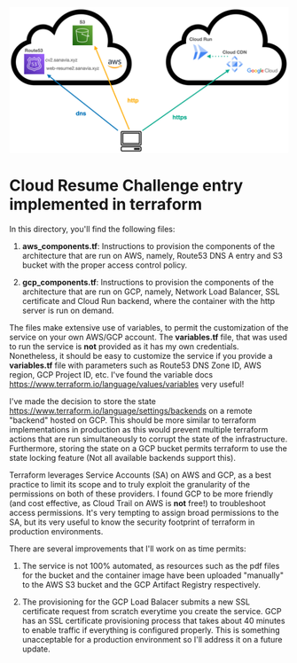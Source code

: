 <p align="center">
  <img
    width="600"
    src="https://raw.githubusercontent.com/vsanavia/CloudChallenge/main/media/diagram-tf.png"
    />
</p>

# **Cloud Resume Challenge entry implemented in terraform**

In this directory, you'll find the following files:

1. **aws_components.tf**: Instructions to provision the components of the architecture that are run on AWS, namely, Route53 DNS A entry and S3 bucket with the proper access control policy.

2. **gcp_components.tf**: Instructions to provision the components of the architecture that are run on GCP, namely, Network Load Balancer, SSL certificate and Cloud Run backend, where the container with the http server is run on demand.

The files make extensive use of variables, to permit the customization of the service on your own AWS/GCP account. The **variables.tf** file, that was used to run the service is **not** provided as it has my own credentials. Nonetheless, it should be easy to customize the service if you provide a **variables.tf** file with parameters such as Route53 DNS Zone ID, AWS region, GCP Project ID, etc. I've found the variable docs https://www.terraform.io/language/values/variables very useful!

I've made the decision to store the state https://www.terraform.io/language/settings/backends on a remote "backend" hosted on GCP. This should be more similar to terraform implementations in production as this would prevent multiple terraform actions that are run simultaneously to corrupt the state of the infrastructure. Furthermore, storing the state on a GCP bucket permits terraform to use the state locking feature (Not all available backends support this).

Terraform leverages Service Accounts (SA) on AWS and GCP, as a best practice to limit its scope and to truly exploit the granularity of the permissions on both of these providers. I found GCP to be more friendly (and cost effective, as Cloud Trail on AWS is **not** free!) to troubleshoot access permissions. It's very tempting to assign broad permissions to the SA, but its very useful to know the security footprint of terraform in production environments.

There are several improvements that I'll work on as time permits:

1. The service is not 100% automated, as resources such as the pdf files for the bucket and the container image have been uploaded "manually" to the AWS S3 bucket and the GCP Artifact Registry respectively.

2. The provisioning for the GCP Load Balacer submits a new SSL certificate request from scratch everytime you create the service. GCP has an SSL certificate provisioning process that takes about 40 minutes to enable traffic if everything is configured properly. This is something unacceptable for a production environment so I'll address it on a future update.

